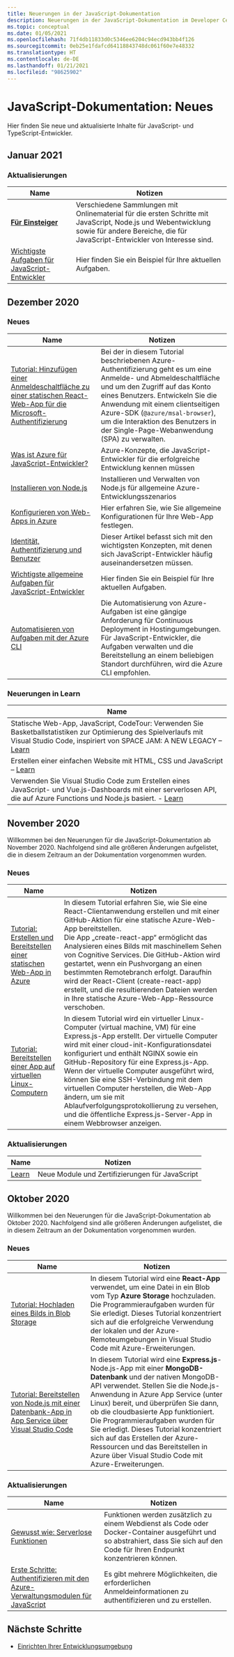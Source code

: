 ```yaml
---
title: Neuerungen in der JavaScript-Dokumentation
description: Neuerungen in der JavaScript-Dokumentation im Developer Center
ms.topic: conceptual
ms.date: 01/05/2021
ms.openlocfilehash: 71f4db11833d0c5346ee6204c94ecd943bb4f126
ms.sourcegitcommit: 0eb25e1fdafcd64118843748dc061f60e7e48332
ms.translationtype: HT
ms.contentlocale: de-DE
ms.lasthandoff: 01/21/2021
ms.locfileid: "98625902"
---
```

# <a name="javascript-docs-whats-new"></a>JavaScript-Dokumentation: Neues

Hier finden Sie neue und aktualisierte Inhalte für JavaScript- und TypeScript-Entwickler.

## <a name="2021-january"></a>Januar 2021

### <a name="whats-updated"></a>Aktualisierungen

|Name|Notizen|
|---------------------------------------|--|
|[**Für Einsteiger**](learn-azure-javascript.md#getting-started)|Verschiedene Sammlungen mit Onlinematerial für die ersten Schritte mit JavaScript, Node.js und Webentwicklung sowie für andere Bereiche, die für JavaScript-Entwickler von Interesse sind.|
|[Wichtigste Aufgaben für JavaScript-Entwickler](how-to/common-javascript-tasks.md)|Hier finden Sie ein Beispiel für Ihre aktuellen Aufgaben.|

## <a name="2020-december"></a>Dezember 2020

### <a name="whats-new"></a>Neues

|Name|Notizen|
|---------------------------------------|--|
|[Tutorial: Hinzufügen einer Anmeldeschaltfläche zu einer statischen React-Web-App für die Microsoft-Authentifizierung](./tutorial/single-page-application-azure-login-button-sdk-msal.md)|Bei der in diesem Tutorial beschriebenen Azure-Authentifizierung geht es um eine Anmelde- und Abmeldeschaltfläche und um den Zugriff auf das Konto eines Benutzers. Entwickeln Sie die Anwendung mit einem clientseitigen Azure-SDK (`@azure/msal-browser`), um die Interaktion des Benutzers in der Single-Page-Webanwendung (SPA) zu verwalten.|
|[Was ist Azure für JavaScript-Entwickler?](core/what-is-azure-for-javascript-development.md)|Azure-Konzepte, die JavaScript-Entwickler für die erfolgreiche Entwicklung kennen müssen|
|[Installieren von Node.js](core/install-nodejs-develop-azure-sdk-project.md)|Installieren und Verwalten von Node.js für allgemeine Azure-Entwicklungsszenarios|
|[Konfigurieren von Web-Apps in Azure](how-to/configure-web-app-settings.md)|Hier erfahren Sie, wie Sie allgemeine Konfigurationen für Ihre Web-App festlegen.|
|[Identität, Authentifizierung und Benutzer](concepts/identity-authentication-users.md)|Dieser Artikel befasst sich mit den wichtigsten Konzepten, mit denen sich JavaScript-Entwickler häufig auseinandersetzen müssen.|
|[Wichtigste allgemeine Aufgaben für JavaScript-Entwickler](how-to/common-javascript-tasks.md)|Hier finden Sie ein Beispiel für Ihre aktuellen Aufgaben.|
|[Automatisieren von Aufgaben mit der Azure CLI](core/automate-tasks-with-azure-cli.md)|Die Automatisierung von Azure-Aufgaben ist eine gängige Anforderung für Continuous Deployment in Hostingumgebungen. Für JavaScript-Entwickler, die Aufgaben verwalten und die Bereitstellung an einem beliebigen Standort durchführen, wird die Azure CLI empfohlen.|

### <a name="whats-new-in-learn"></a>Neuerungen in Learn


|Name|
|---------------------------------------|
|Statische Web-App, JavaScript, CodeTour: Verwenden Sie Basketballstatistiken zur Optimierung des Spielverlaufs mit Visual Studio Code, inspiriert von SPACE JAM: A NEW LEGACY – [Learn](/learn/paths/optimize-basketball-games-with-machine-learning/)|
|Erstellen einer einfachen Website mit HTML, CSS und JavaScript – [Learn](/learn/modules/build-simple-website/)|
|Verwenden Sie Visual Studio Code zum Erstellen eines JavaScript- und Vue.js-Dashboards mit einer serverlosen API, die auf Azure Functions und Node.js basiert. - [Learn](/learn/modules/build-api-azure-functions)|

## <a name="2020-november"></a>November 2020

Willkommen bei den Neuerungen für die JavaScript-Dokumentation ab November 2020. Nachfolgend sind alle größeren Änderungen aufgelistet, die in diesem Zeitraum an der Dokumentation vorgenommen wurden.

### <a name="whats-new"></a>Neues

|Name|Notizen|
|---------------------------------------|--|
|[Tutorial: Erstellen und Bereitstellen einer statischen Web-App in Azure](./tutorial/static-web-app/introduction.md)|In diesem Tutorial erfahren Sie, wie Sie eine React-Clientanwendung erstellen und mit einer GitHub-Aktion für eine statische Azure-Web-App bereitstellen.<br>Die App „create-react-app“ ermöglicht das Analysieren eines Bilds mit maschinellem Sehen von Cognitive Services. Die GitHub-Aktion wird gestartet, wenn ein Pushvorgang an einen bestimmten Remotebranch erfolgt. Daraufhin wird der React-Client (create-react-app) erstellt, und die resultierenden Dateien werden in Ihre statische Azure-Web-App-Ressource verschoben.|
|[Tutorial: Bereitstellen einer App auf virtuellen Linux-Computern](./tutorial/nodejs-virtual-machine-vm/introduction.md)|In diesem Tutorial wird ein virtueller Linux-Computer (virtual machine, VM) für eine Express.js-App erstellt. Der virtuelle Computer wird mit einer cloud-init-Konfigurationsdatei konfiguriert und enthält NGINX sowie ein GitHub-Repository für eine Express.js-App. Wenn der virtuelle Computer ausgeführt wird, können Sie eine SSH-Verbindung mit dem virtuellen Computer herstellen, die Web-App ändern, um sie mit Ablaufverfolgungsprotokollierung zu versehen, und die öffentliche Express.js-Server-App in einem Webbrowser anzeigen.|

### <a name="whats-updated"></a>Aktualisierungen

|Name|Notizen|
|---------------------------------------|--|
|[Learn](learn-azure-javascript.md)|Neue Module und Zertifizierungen für JavaScript|

## <a name="2020-october"></a>Oktober 2020

Willkommen bei den Neuerungen für die JavaScript-Dokumentation ab Oktober 2020. Nachfolgend sind alle größeren Änderungen aufgelistet, die in diesem Zeitraum an der Dokumentation vorgenommen wurden.

### <a name="whats-new"></a>Neues

|Name|Notizen|
|---------------------------------------|--|
|[Tutorial: Hochladen eines Bilds in Blob Storage](./tutorial/browser-file-upload-azure-storage-blob.md)|In diesem Tutorial wird eine **React-App** verwendet, um eine Datei in ein Blob vom Typ **Azure Storage** hochzuladen. Die Programmieraufgaben wurden für Sie erledigt. Dieses Tutorial konzentriert sich auf die erfolgreiche Verwendung der lokalen und der Azure-Remoteumgebungen in Visual Studio Code mit Azure-Erweiterungen.|
|[Tutorial: Bereitstellen von Node.js mit einer Datenbank-App in App Service über Visual Studio Code](./tutorial/deploy-nodejs-mongodb-app-service-from-visual-studio-code.md)|In diesem Tutorial wird eine **Express.js**-Node.js-App mit einer **MongoDB-Datenbank** und der nativen MongoDB-API verwendet. Stellen Sie die Node.js-Anwendung in Azure App Service (unter Linux) bereit, und überprüfen Sie dann, ob die cloudbasierte App funktioniert. Die Programmieraufgaben wurden für Sie erledigt. Dieses Tutorial konzentriert sich auf das Erstellen der Azure-Ressourcen und das Bereitstellen in Azure über Visual Studio Code mit Azure-Erweiterungen.|

### <a name="whats-updated"></a>Aktualisierungen

|Name|Notizen|
|---------------------------------------|--|
|[Gewusst wie: Serverlose Funktionen](how-to/develop-serverless-apps.md)|Funktionen werden zusätzlich zu einem Webdienst als Code oder Docker-Container ausgeführt und so abstrahiert, dass Sie sich auf den Code für Ihren Endpunkt konzentrieren können.|
|[Erste Schritte: Authentifizieren mit den Azure-Verwaltungsmodulen für JavaScript](core/node-sdk-azure-authenticate.md)|Es gibt mehrere Möglichkeiten, die erforderlichen Anmeldeinformationen zu authentifizieren und zu erstellen.|

## <a name="next-steps"></a>Nächste Schritte

* [Einrichten Ihrer Entwicklungsumgebung](./core/configure-local-development-environment.md)